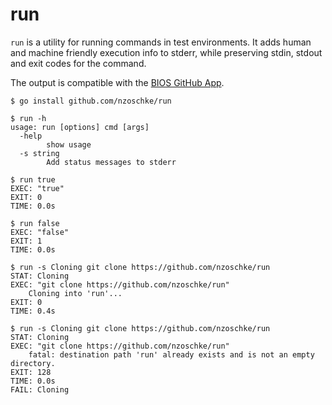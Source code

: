 # run

`run` is a utility for running commands in test environments. It adds human and machine friendly execution info to stderr, while preserving stdin, stdout and exit codes for the command.

The output is compatible with the [BIOS GitHub App](https://www.mixable.net/docs/bios/).

```console
$ go install github.com/nzoschke/run

$ run -h
usage: run [options] cmd [args]
  -help
    	show usage
  -s string
    	Add status messages to stderr

$ run true
EXEC: "true"
EXIT: 0
TIME: 0.0s

$ run false
EXEC: "false"
EXIT: 1
TIME: 0.0s

$ run -s Cloning git clone https://github.com/nzoschke/run
STAT: Cloning
EXEC: "git clone https://github.com/nzoschke/run"
    Cloning into 'run'...
EXIT: 0
TIME: 0.4s

$ run -s Cloning git clone https://github.com/nzoschke/run
STAT: Cloning
EXEC: "git clone https://github.com/nzoschke/run"
    fatal: destination path 'run' already exists and is not an empty directory.
EXIT: 128
TIME: 0.0s
FAIL: Cloning
```
